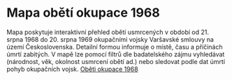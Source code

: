 # Mapa obětí okupace 1968
Mapa poskytuje interaktivní přehled obětí usmrcených v období od 21. srpna 1968 do 20. srpna 1969 okupačními vojsky Varšavské smlouvy na území Československa. Detailní formou informuje o místě, času a příčinách úmrtí zabitých. V mapě lze pomocí filtrů dle badatelského zájmu vyhledávat (národnost, věk, okolnost usmrcení obětí ad.) nebo sledovat podle dat úmrtí pohyb okupačních vojsk.
[Oběti okupace 1968](https://obetiokupace.dejepis21.cz/)
